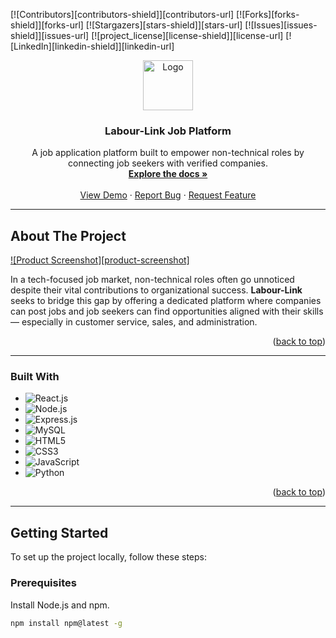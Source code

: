 <!-- Improved compatibility of back to top link -->
<a id="readme-top"></a>

[![Contributors][contributors-shield]][contributors-url]
[![Forks][forks-shield]][forks-url]
[![Stargazers][stars-shield]][stars-url]
[![Issues][issues-shield]][issues-url]
[![project_license][license-shield]][license-url]
[![LinkedIn][linkedin-shield]][linkedin-url]

<div align="center">
  <a href="https://github.com/shareen-faisal/labour-link-job-platform.git">
    <img src="images/logo.png" alt="Logo" width="80" height="80">
  </a>

  <h3 align="center">Labour-Link Job Platform</h3>

  <p align="center">
    A job application platform built to empower non-technical roles by connecting job seekers with verified companies.
    <br />
    <a href="https://github.com/sha-reen-04/labour-link-job-platform"><strong>Explore the docs »</strong></a>
    <br />
    <br />
    <a href="https://github.com/sha-reen-04/labour-link-job-platform">View Demo</a>
    ·
    <a href="https://github.com/sha-reen-04/labour-link-job-platform/issues/new?labels=bug&template=bug-report---.md">Report Bug</a>
    ·
    <a href="https://github.com/sha-reen-04/labour-link-job-platform/issues/new?labels=enhancement&template=feature-request---.md">Request Feature</a>
  </p>
</div>

---

## About The Project

[![Product Screenshot][product-screenshot]](https://github.com/sha-reen-04/labour-link-job-platform)

In a tech-focused job market, non-technical roles often go unnoticed despite their vital contributions to organizational success. **Labour-Link** seeks to bridge this gap by offering a dedicated platform where companies can post jobs and job seekers can find opportunities aligned with their skills — especially in customer service, sales, and administration.

<p align="right">(<a href="#readme-top">back to top</a>)</p>

---

### Built With

- ![React.js](https://img.shields.io/badge/React-20232a?style=for-the-badge&logo=react&logoColor=61dafb)
- ![Node.js](https://img.shields.io/badge/Node.js-339933?style=for-the-badge&logo=nodedotjs&logoColor=white)
- ![Express.js](https://img.shields.io/badge/Express.js-000000?style=for-the-badge&logo=express&logoColor=white)
- ![MySQL](https://img.shields.io/badge/MySQL-005C84?style=for-the-badge&logo=mysql&logoColor=white)
- ![HTML5](https://img.shields.io/badge/HTML5-E34F26?style=for-the-badge&logo=html5&logoColor=white)
- ![CSS3](https://img.shields.io/badge/CSS3-1572B6?style=for-the-badge&logo=css3&logoColor=white)
- ![JavaScript](https://img.shields.io/badge/JavaScript-F7DF1E?style=for-the-badge&logo=javascript&logoColor=black)
- ![Python](https://img.shields.io/badge/Python-3776AB?style=for-the-badge&logo=python&logoColor=white)


<p align="right">(<a href="#readme-top">back to top</a>)</p>

---

## Getting Started

To set up the project locally, follow these steps:

### Prerequisites

Install Node.js and npm.

```sh
npm install npm@latest -g
